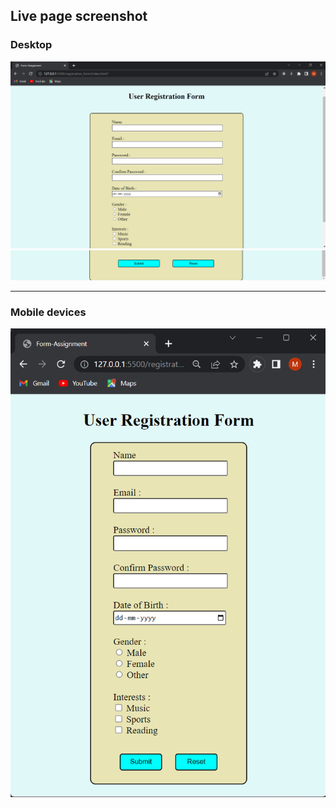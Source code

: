 ## Live page screenshot

### Desktop

![registration-form](./images/image-1.png)
![registration-form](./images/image2.png)
___ 

### Mobile devices

![registration-form](./images/image.png)